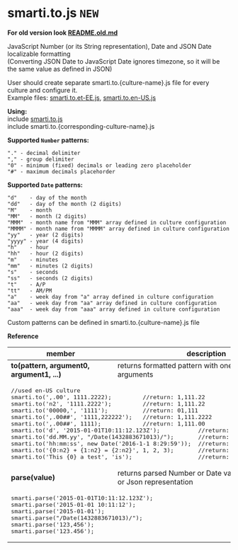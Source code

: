 # smarti.to.js `NEW`

<b>For old version look [README.old.md](https://github.com/onitecsoft/smarti.to.js/blob/master/README.old.md)</b>

JavaScript Number (or its String representation), Date and JSON Date localizable formatting  
(Converting JSON Date to JavaScript Date ignores timezone, so it will be the same value as defined in JSON)

User should create separate smarti.to.{culture-name}.js file for every culture and configure it.  
Example files: [smarti.to.et-EE.js](https://raw.githubusercontent.com/onitecsoft/smarti.to.js/master/src/smarti.to.et-EE.js), [smarti.to.en-US.js](https://raw.githubusercontent.com/onitecsoft/smarti.to.js/master/src/smarti.to.en-US.js)

<b>Using:</b>  
include [smarti.to.js](https://raw.githubusercontent.com/onitecsoft/smarti.to.js/master/src/smarti.to.js)   
include smarti.to.{corresponding-culture-name}.js

<b>Supported `Number` patterns:</b>
```
"." - decimal delimiter  
"," - group delimiter  
"0" - minimum (fixed) decimals or leading zero placeholder  
"#" - maximum decimals placehorder
```

<b>Supported `Date` patterns:</b>
```
"d"    - day of the month  
"dd"   - day of the month (2 digits)  
"M"    - month  
"MM"   - month (2 digits)  
"MMM"  - month name from "MMM" array defined in culture configuration  
"MMMM" - month name from "MMMM" array defined in culture configuration  
"yy"   - year (2 digits)  
"yyyy" - year (4 digits)  
"h"    - hour  
"hh"   - hour (2 digits)  
"m"    - minutes  
"mm"   - minutes (2 digits)  
"s"    - seconds  
"ss"   - seconds (2 digits)  
"t"    - A/P  
"tt"   - AM/PM  
"a"    - week day from "a" array defined in culture configuration  
"aa"   - week day from "aa" array defined in culture configuration  
"aaa"  - week day from "aaa" array defined in culture configuration  
```

Custom patterns can be defined in smarti.to.{culture-name}.js file

<b>Reference</b>

<table>
  <thead>
    <tr>
      <th>member</th>
      <th>description</th>
    </tr>
  </thead>
  <tr>
    <td><b>to(pattern, argument0, argument1, ...)</b></td>
    <td>returns formatted pattern with one or multiple arguments</td>
  </tr>
  <tr>
    <td colspan="2">
<pre lang="javascript">
//used en-US culture
smarti.to(',.00', 1111.2222);         //return: 1,111.22
smarti.to('n2', '1111.2222');         //return: 1,111.22
smarti.to('00000,', '1111');          //return: 01,111
smarti.to(',.00##', '1111,222222');   //return: 1,111.2222
smarti.to(',.00##', 1111);            //return: 1,111.00
smarti.to('d', '2015-01-01T10:11:12.123Z');           //return: 1/1/2015
smarti.to('dd.MM.yy', "/Date(1432883671013)/");       //return: 29.05.15
smarti.to('hh:mm:ss', new Date('2016-1-1 8:29:59'));  //return: 08:29:59
smarti.to('{0:n2} + {1:n2} = {2:n2}', 1, 2, 3);       //return: 1.00 + 2.00 = 3.00
smarti.to('This {0} a test', 'is');                   //return: This is a test
</pre>
    </td>
  </tr>
  <tr>
    <td><b>parse(value)</b></td>
    <td>returns parsed Number or Date value from its String or Json representation</td>
  </tr>
  <tr>
    <td colspan="2">
<pre lang="javascript">
smarti.parse('2015-01-01T10:11:12.123Z');
smarti.parse('2015-01-01 10:11:12');
smarti.parse('2015-01-01');
smarti.parse("/Date(1432883671013)/");
smarti.parse('123,456');
smarti.parse('123.456');
</pre>
    </td>
  </tr>
</table>
